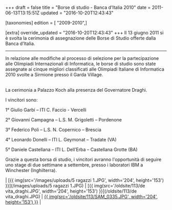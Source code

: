 +++
draft = false
title = "Borse di studio - Banca d'Italia 2010"
date = 2011-06-13T13:15:51Z
updated = "2016-10-20T12:43:43"

[taxonomies]
edition = [ "2009-2010",]

[extra]
override_updated = "2016-10-20T12:43:43"
+++
Il 13 giugno 2011 si è svolta la cerimonia di assegnazione delle Borse di Studio offerte dalla Banca d’Italia.

<div style="text-align: center;">

- - -

</div>
In relazione alle modifiche al processo di selezione per la partecipazione alle Olimpiadi Internazionali di Informatica, le borse di studio sono state assegnate ai cinque migliori classificati alle Olimpiadi Italiane di Informatica 2010 svolte a Sirmione presso il Garda Village.

<br/> La cerimonia a Palazzo Koch alla presenza del Governatore Draghi.

I vincitori sono:

1° Giulio Garbi – ITI C. Faccio - Vercelli

2° Giovanni Campagna – L.S. M. Grigoletti – Pordenone

3° Federico Poli – L.S. N. Copernico – Brescia

4° Leonardo Donelli – ITI L. Geymonat – Tradate (VA)

5° Daniele Castellana – ITI L. Dell’Erba – Castellana Grotte (BA)

Grazie a questa borsa di studio, i vincitori avranno l'opportunità di seguire uno stage di due settimane a settembre, presso i laboratori IBM a Winchester (Inghilterra).

\| [{{ img(src='/images/uploads/5 ragazzi 1.JPG', width='204', height='153') }}](/images/uploads/5 ragazzi 1.JPG) | [{{ img(src='/oldsite/113/de vita_draghi.JPG', width='204', height='153') }}](/oldsite/113/de vita_draghi.JPG) | [{{ img(src='/oldsite/113/SAM_0335.JPG', width='204', height='153') }}](/oldsite/113/SAM_0335.JPG) |
